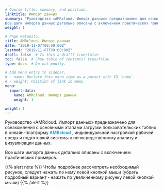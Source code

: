 ```yaml
---
# Course title, summary, and position.
linktitle: Импорт данных
summary: "Руководство «AMRcloud. Импорт данных» предназначено для ознакомления с основными этапами загрузки пользовательских таблиц в онлайн-платформу AMRcloud, индивидуальной настройкой рабочей среды и подготовкой системы к непосредственному анализу и визуализации данных.
Все шаги импорта данных детально описаны с включением практических примеров."
weight: 1

# Page metadata.
title: AMRcloud. Импорт данных
date: "2019-11-07T00:00:00Z"
lastmod: "2019-11-07T00:00:00Z"
draft: false  # Is this a draft? true/false
toc: false  # Show table of contents? true/false
type: docs  # Do not modify.

# Add menu entry to sidebar.
# - name: Declare this menu item as a parent with ID `name`.
# - weight: Position of link in menu.
menu:
  import-data:
    name: AMRcloud. Импорт данных
    weight: 1

weight: 1
---
```


Руководство «AMRcloud. Импорт данных» предназначено для ознакомления с основными этапами загрузки пользовательских таблиц в онлайн-платформу <span style="color:#2BA2E6">**AMRcloud**</span> , индивидуальной настройкой рабочей среды и подготовкой системы к непосредственному анализу и визуализации данных.

Все шаги импорта данных детально описаны с включением практических примеров.

{{% alert note %}}
Чтобы подробнее рассмотреть необходимый рисунок, следует нажать по нему левой кнопкой мыши (убрать подробный вариант - нажать по увеличенному рисунку левой кнопкой мыши)
{{% /alert %}}

